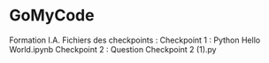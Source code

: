 # GoMyCode
Formation I.A.
Fichiers des checkpoints :
  Checkpoint 1 : Python Hello World.ipynb
  Checkpoint 2 : Question Checkpoint 2 (1).py
